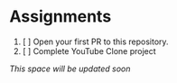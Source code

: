 # Assignments

1. [ ] Open your first PR to this repository.
2. [ ] Complete YouTube Clone project

*This space will be updated soon*
